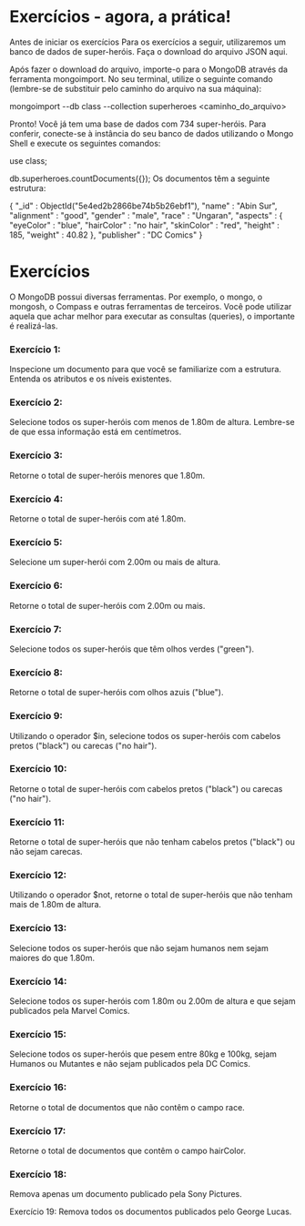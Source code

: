 # Exercícios - agora, a prática!

Antes de iniciar os exercícios
Para os exercícios a seguir, utilizaremos um banco de dados de super-heróis. Faça o download do arquivo JSON aqui.

Após fazer o download do arquivo, importe-o para o MongoDB através da ferramenta mongoimport. No seu terminal, utilize o seguinte comando (lembre-se de substituir <caminho do arquivo> pelo caminho do arquivo na sua máquina):

mongoimport --db class --collection superheroes <caminho_do_arquivo>

Pronto! Você já tem uma base de dados com 734 super-heróis. Para conferir, conecte-se à instância do seu banco de dados utilizando o Mongo Shell e execute os seguintes comandos:

use class;

db.superheroes.countDocuments({});
Os documentos têm a seguinte estrutura:

{
"\_id" : ObjectId("5e4ed2b2866be74b5b26ebf1"),
"name" : "Abin Sur",
"alignment" : "good",
"gender" : "male",
"race" : "Ungaran",
"aspects" : {
"eyeColor" : "blue",
"hairColor" : "no hair",
"skinColor" : "red",
"height" : 185,
"weight" : 40.82
},
"publisher" : "DC Comics"
}

# Exercícios

O MongoDB possui diversas ferramentas. Por exemplo, o mongo, o mongosh, o Compass e outras ferramentas de terceiros. Você pode utilizar aquela que achar melhor para executar as consultas (queries), o importante é realizá-las.

### Exercício 1:

Inspecione um documento para que você se familiarize com a estrutura. Entenda os atributos e os níveis existentes.

### Exercício 2:

Selecione todos os super-heróis com menos de 1.80m de altura. Lembre-se de que essa informação está em centímetros.

### Exercício 3:

Retorne o total de super-heróis menores que 1.80m.

### Exercício 4:

Retorne o total de super-heróis com até 1.80m.

### Exercício 5:

Selecione um super-herói com 2.00m ou mais de altura.

### Exercício 6:

Retorne o total de super-heróis com 2.00m ou mais.

### Exercício 7:

Selecione todos os super-heróis que têm olhos verdes ("green").

### Exercício 8:

Retorne o total de super-heróis com olhos azuis ("blue").

### Exercício 9:

Utilizando o operador $in, selecione todos os super-heróis com cabelos pretos ("black") ou carecas ("no hair").

### Exercício 10:

Retorne o total de super-heróis com cabelos pretos ("black") ou carecas ("no hair").

### Exercício 11:

Retorne o total de super-heróis que não tenham cabelos pretos ("black") ou não sejam carecas.

### Exercício 12:

Utilizando o operador $not, retorne o total de super-heróis que não tenham mais de 1.80m de altura.

### Exercício 13:

Selecione todos os super-heróis que não sejam humanos nem sejam maiores do que 1.80m.

### Exercício 14:

Selecione todos os super-heróis com 1.80m ou 2.00m de altura e que sejam publicados pela Marvel Comics.

### Exercício 15:

Selecione todos os super-heróis que pesem entre 80kg e 100kg, sejam Humanos ou Mutantes e não sejam publicados pela DC Comics.

### Exercício 16:

Retorne o total de documentos que não contêm o campo race.

### Exercício 17:

Retorne o total de documentos que contêm o campo hairColor.

### Exercício 18:

Remova apenas um documento publicado pela Sony Pictures.

Exercício 19:
Remova todos os documentos publicados pelo George Lucas.

